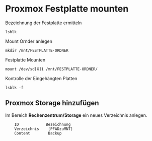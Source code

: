 # Proxmox Festplatte mounten

Bezeichnung der Festplatte ermitteln

    lsblk

Mount Ornder anlegen

    mkdir /mnt/FESTPLATTE-ORDNER

Festplatte Mounten

    mount /dev/sd[X]1 /mnt/FESTPLATTE-ORDNER/

Kontrolle der Eingehängten Platten

    lsblk -f

## Proxmox Storage hinzufügen

Im Bereich **Rechenzentrum/Storage** ein neues Verzeichnis anlegen.

```
    ID            Bezeichnung
    Verzeichnis    [PFADzuMNT]
    Content        Backup
```
